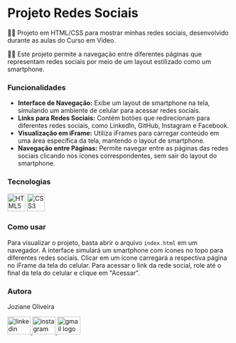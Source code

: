 <h1>Projeto Redes Sociais</h1>

<p align="left">
  📱🌐 Projeto em HTML/CSS para mostrar minhas redes sociais, desenvolvido durante as aulas do Curso em Vídeo. <br>
 
  🎨📄 Este projeto permite a navegação entre diferentes páginas que representam redes sociais por meio de um layout estilizado como um smartphone.
</p>

<h3 align="left">Funcionalidades</h3>
<ul>
  <li>
    <strong>Interface de Navegação:</strong> Exibe um layout de smartphone na tela, simulando um ambiente de celular para acessar redes sociais.
  </li>
  <li>
    <strong>Links para Redes Sociais:</strong> Contém botões que redirecionam para diferentes redes sociais, como LinkedIn, GitHub, Instagram e Facebook.
  </li>
  <li>
    <strong>Visualização em iFrame:</strong> Utiliza iFrames para carregar conteúdo em uma área específica da tela, mantendo o layout de smartphone.
  </li>
  <li>
    <strong>Navegação entre Páginas:</strong> Permite navegar entre as páginas das redes sociais clicando nos ícones correspondentes, sem sair do layout do smartphone.
  </li>
</ul>

<h3 align="left">Tecnologias</h3>
<div align="left">
  <img src="https://cdn.jsdelivr.net/gh/devicons/devicon/icons/html5/html5-original-wordmark.svg" height="40" alt="HTML5 logo" />
  <img src="https://cdn.jsdelivr.net/gh/devicons/devicon/icons/css3/css3-original-wordmark.svg" height="40" alt="CSS3 logo" />
</div>

<h3 align="left">Como usar</h3>
<p align="left">
  Para visualizar o projeto, basta abrir o arquivo <code>index.html</code> em um navegador. A interface simulará um smartphone com ícones no topo para diferentes redes sociais. Clicar em um ícone carregará a respectiva página no iFrame da tela do celular. Para acessar o link da rede social, role até o final da tela do celular e clique em "Acessar".
</p>

<h3 align="left">Autora</h3>
<p align="left">Joziane Oliveira</p>

<div align="left">
  <a href="https://www.linkedin.com/in/joziane-oliveira-144317182/" target="_blank">
    <img src="https://raw.githubusercontent.com/maurodesouza/profile-readme-generator/master/src/assets/icons/social/linkedin/default.svg" width="52" height="40" alt="linkedin logo" />
  </a>
  <a href="https://www.instagram.com/jozioliveirabr/" target="_blank">
    <img src="https://raw.githubusercontent.com/maurodesouza/profile-readme-generator/master/src/assets/icons/social/instagram/default.svg" width="52" height="40" alt="instagram logo" />
  </a>
  <a href="mailto:joziane.oliveira@educacao.mg.gov.br" target="_blank">
    <img src="https://raw.githubusercontent.com/maurodesouza/profile-readme-generator/master/src/assets/icons/social/gmail/default.svg" width="52" height="40" alt="gmail logo" />
  </a>
</div>
